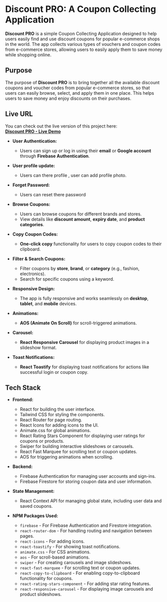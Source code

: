 # Discount PRO: A Coupon Collecting Application

**Discount PRO** is a simple Coupon Collecting Application designed to help users easily find and use discount coupons for popular e-commerce shops in the world. The app collects various types of vouchers and coupon codes from e-commerce stores, allowing users to easily apply them to save money while shopping online.

## Purpose

The purpose of **Discount PRO** is to bring together all the available discount coupons and voucher codes from popular e-commerce stores, so that users can easily browse, select, and apply them in one place. This helps users to save money and enjoy discounts on their purchases.

## Live URL

You can check out the live version of this project here:  
[**Discount PRO - Live Demo**](https://discount-pro-5cbf6.web.app/)


- **User Authentication:** 
  - Users can sign up or log in using their **email** or **Google account** through **Firebase Authentication**.
  
- **User profile update:** 
  - Users can there profile , user can add profile photo.

- **Forget Password:** 
  - Users can reset there password

- **Browse Coupons:** 
  - Users can browse coupons for different brands and stores.
  - View details like **discount amount**, **expiry date**, and **product categories**.

- **Copy Coupon Codes:** 
  - **One-click copy** functionality for users to copy coupon codes to their clipboard.

- **Filter & Search Coupons:**
  - Filter coupons by **store**, **brand**, or **category** (e.g., fashion, electronics).
  - Search for specific coupons using a keyword.

- **Responsive Design:**
  - The app is fully responsive and works seamlessly on **desktop**, **tablet**, and **mobile** devices.

- **Animations:**
  - **AOS (Animate On Scroll)** for scroll-triggered animations.

- **Carousel:** 
  - **React Responsive Carousel** for displaying product images in a slideshow format.

- **Toast Notifications:**
  - **React Toastify** for displaying toast notifications for actions like successful login or coupon copy.


## Tech Stack

- **Frontend:**
  - React for building the user interface.
  - Tailwind CSS for styling the components.
  - React Router for page routing.
  - React Icons for adding icons to the UI.
  - Animate.css for global animations.
  - React Rating Stars Component for displaying user ratings for coupons or products.
  - Swiper for building interactive slideshows or carousels.
  - React Fast Marquee for scrolling text or coupon updates.
  - AOS for triggering animations when scrolling.

- **Backend:**
  - Firebase Authentication for managing user accounts and sign-ins.
  - Firebase Firestore for storing coupon data and user information.

- **State Management:**
  - React Context API for managing global state, including user data and saved coupons.

- **NPM Packages Used:**
  - `firebase` - For Firebase Authentication and Firestore integration.
  - `react-router-dom` - For handling routing and navigation between pages.
  - `react-icons` - For adding icons.
  - `react-toastify` - For showing toast notifications.
  - `animate.css` - For CSS animations.
  - `aos` - For scroll-based animations.
  - `swiper` - For creating carousels and image slideshows.
  - `react-fast-marquee` - For scrolling text or coupon updates.
  - `react-copy-to-clipboard` - For enabling copy-to-clipboard functionality for coupons.
  - `react-rating-stars-component` - For adding star rating features.
  - `react-responsive-carousel` - For displaying image carousels and product slideshows.